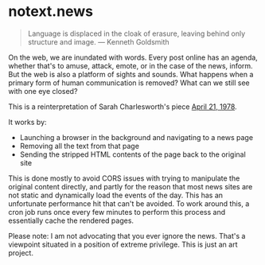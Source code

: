 # notext.news

> Language is displaced in the cloak of erasure, leaving behind only structure and image.
— Kenneth Goldsmith

On the web, we are inundated with words. Every post online has an agenda, whether that's to amuse, attack, emote, or in the case of the news, inform. But the web is also a platform of sights and sounds. What happens when a primary form of human communication is removed? What can we still see with one eye closed?

This is a reinterpretation of Sarah Charlesworth's piece [April 21, 1978](https://www.metmuseum.org/art/collection/search/299337).

It works by:

* Launching a browser in the background and navigating to a news page
* Removing all the text from that page
* Sending the stripped HTML contents of the page back to the original site

This is done mostly to avoid CORS issues with trying to manipulate the original content directly, and partly for the reason that most news sites are not static and dynamically load the events of the day. This has an unfortunate performance hit that can't be avoided. To work around this, a cron job runs once every few minutes to perform this process and essentially cache the rendered pages.

Please note: I am not advocating that you ever ignore the news. That's a viewpoint situated in a position of extreme privilege. This is just an art project.
